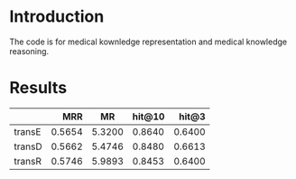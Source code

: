 # Introduction
The code is for medical kownledge representation and medical knowledge reasoning.

# Results
|            | MRR     |  MR    | hit@10       | hit@3    |
| --------   | -----:  | :----: | --------   | -----:   |
| transE       | 0.5654      |   5.3200    |0.8640        | 0.6400      |
| transD       | 0.5662      |   5.4746    |0.8480        | 0.6613      |
| transR       | 0.5746      |   5.9893    |0.8453        | 0.6400      |




